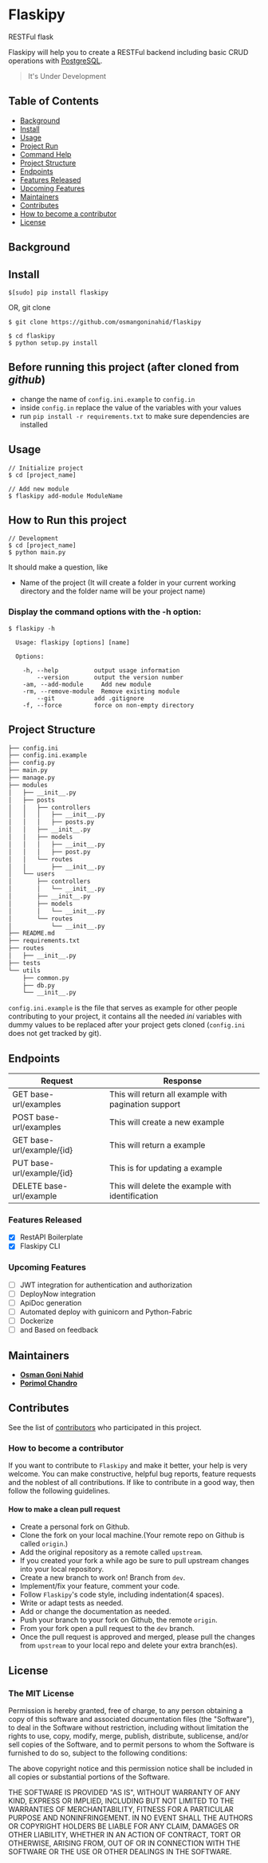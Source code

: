 # Flaskipy

RESTFul flask

Flaskipy will help you to create a RESTFul backend including basic CRUD operations with [PostgreSQL](https://www.postgresql.org/).

> It's Under Development

## Table of Contents

* [Background](#background)
* [Install](#install)
* [Usage](#usage)
* [Project Run](#how-to-run-this-project)
* [Command Help](#display-the-command-options-with-the-h-option)
* [Project Structure](#project-structure)
* [Endpoints](#endpoints)
* [Features Released](#features-released)
* [Upcoming Features](#upcoming-features)
* [Maintainers](#maintainers)
* [Contributes](#contributes)
* [How to become a contributor](#how-to-become-a-contributor)
* [License](#license)

## Background

## Install

```shell
$[sudo] pip install flaskipy
```

OR, git clone

```shell
$ git clone https://github.com/osmangoninahid/flaskipy

$ cd flaskipy
$ python setup.py install
```

## Before running this project (after cloned from _github_)

* change the name of `config.ini.example` to `config.in`
* inside `config.in` replace the value of the variables with your values
* run `pip install -r requirements.txt` to make sure dependencies are installed

## Usage

```shell
// Initialize project
$ cd [project_name]

// Add new module
$ flaskipy add-module ModuleName
```

## How to Run this project

```shell
// Development
$ cd [project_name]
$ python main.py
```

It should make a question, like

* Name of the project (It will create a folder in your current working directory and the folder name will be your project name)

### Display the command options with the -h option:

```ssh
$ flaskipy -h

  Usage: flaskipy [options] [name]

  Options:

    -h, --help          output usage information
        --version       output the version number
    -am, --add-module     Add new module
    -rm, --remove-module  Remove existing module
        --git           add .gitignore
    -f, --force         force on non-empty directory
```

## Project Structure

```bash
├── config.ini
├── config.ini.example
├── config.py
├── main.py
├── manage.py
├── modules
│   ├── __init__.py
│   ├── posts
│   │   ├── controllers
│   │   │   ├── __init__.py
│   │   │   ├── posts.py
│   │   ├── __init__.py
│   │   ├── models
│   │   │   ├── __init__.py
│   │   │   ├── post.py
│   │   └── routes
│   │       ├── __init__.py
│   └── users
│       ├── controllers
│       │   └── __init__.py
│       ├── __init__.py
│       ├── models
│       │   └── __init__.py
│       └── routes
│           └── __init__.py
├── README.md
├── requirements.txt
├── routes
│   ├── __init__.py
├── tests
└── utils
    ├── common.py
    ├── db.py
    └── __init__.py
```

`config.ini.example` is the file that serves as example for other people contributing to your project, it contains all the needed _ini_ variables with dummy values to be replaced after your project gets cloned (`config.ini` does not get tracked by git).

## Endpoints

| Request                   | Response                                             |
| ------------------------- | ---------------------------------------------------- |
| GET base-url/examples     | This will return all example with pagination support |
| POST base-url/examples    | This will create a new example                       |
| GET base-url/example/{id} | This will return a example                           |
| PUT base-url/example/{id} | This is for updating a example                       |
| DELETE base-url/example   | This will delete the example with identification     |

### Features Released

* [x] RestAPI Boilerplate
* [x] Flaskipy CLI

### Upcoming Features

* [ ] JWT integration for authentication and authorization
* [ ] DeployNow integration
* [ ] ApiDoc generation
* [ ] Automated deploy with guinicorn and Python-Fabric
* [ ] Dockerize
* [ ] and Based on feedback

## Maintainers

* **[Osman Goni Nahid](https://github.com/osmangoninahid)**
* **[Porimol Chandro](https://github.com/porimol)**

## Contributes

See the list of [contributors](https://github.com/osmangoninahid/flaskipy/contributors) who participated in this project.

### How to become a contributor
If you want to contribute to `Flaskipy` and make it better, your help is very welcome.
You can make constructive, helpful bug reports, feature requests and the noblest of all contributions.
If like to contribute in a good way, then follow the following guidelines.

#### How to make a clean pull request

- Create a personal fork on Github.
- Clone the fork on your local machine.(Your remote repo on Github is called `origin`.)
- Add the original repository as a remote called `upstream`.
- If you created your fork a while ago be sure to pull upstream changes into your local repository.
- Create a new branch to work on! Branch from `dev`.
- Implement/fix your feature, comment your code.
- Follow `Flaskipy`'s code style, including indentation(4 spaces).
- Write or adapt tests as needed.
- Add or change the documentation as needed.
- Push your branch to your fork on Github, the remote `origin`.
- From your fork open a pull request to the `dev` branch.
- Once the pull request is approved and merged, please pull the changes from `upstream` to your local repo and delete your extra branch(es).


## License

### The MIT License

Permission is hereby granted, free of charge, to any person obtaining a copy
of this software and associated documentation files (the "Software"), to deal
in the Software without restriction, including without limitation the rights
to use, copy, modify, merge, publish, distribute, sublicense, and/or sell
copies of the Software, and to permit persons to whom the Software is
furnished to do so, subject to the following conditions:

The above copyright notice and this permission notice shall be included in
all copies or substantial portions of the Software.

THE SOFTWARE IS PROVIDED "AS IS", WITHOUT WARRANTY OF ANY KIND, EXPRESS OR
IMPLIED, INCLUDING BUT NOT LIMITED TO THE WARRANTIES OF MERCHANTABILITY,
FITNESS FOR A PARTICULAR PURPOSE AND NONINFRINGEMENT. IN NO EVENT SHALL THE
AUTHORS OR COPYRIGHT HOLDERS BE LIABLE FOR ANY CLAIM, DAMAGES OR OTHER
LIABILITY, WHETHER IN AN ACTION OF CONTRACT, TORT OR OTHERWISE, ARISING FROM,
OUT OF OR IN CONNECTION WITH THE SOFTWARE OR THE USE OR OTHER DEALINGS IN
THE SOFTWARE.
